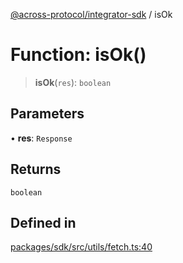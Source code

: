 [@across-protocol/integrator-sdk](../README.md) / isOk

# Function: isOk()

> **isOk**(`res`): `boolean`

## Parameters

• **res**: `Response`

## Returns

`boolean`

## Defined in

[packages/sdk/src/utils/fetch.ts:40](https://github.com/across-protocol/toolkit/blob/0408e9d38e7f5e4687131c33ea4b58d12a946b0d/packages/sdk/src/utils/fetch.ts#L40)
